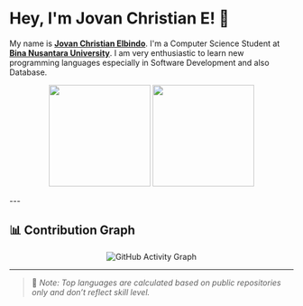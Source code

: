 # Hey, I'm Jovan Christian E! 👋

My name is [**Jovan Christian Elbindo**](https://www.linkedin.com/in/jovan-christian-elbindo-a82661251/). I'm a Computer Science Student at [**Bina Nusantara University**](https://binus.ac.id/). I am very enthusiastic to learn new programming languages ​​especially in Software Development and also Database.

<p align="center">
  <img src="https://github-readme-stats.vercel.app/api?username=JovanChristian&show_icons=true&count_private=true&title_color=FFA500&icon_color=FFA500&text_color=5C4033&bg_color=1e1e1e&border_color=8B5E3C" height="180"/>
  <img src="https://github-readme-stats.vercel.app/api/top-langs/?username=JovanChristian&layout=compact&title_color=FFA500&text_color=5C4033&bg_color=1e1e1e&border_color=8B5E3C" height="180"/>
</p>
---

## 📊 Contribution Graph

<!-- ❌ If you haven't set up the snake animation, remove this section or use default GitHub heatmap -->
<!-- ✅ OR: Use a basic GitHub activity graph -->
<p align="center">
  <img src="https://github-readme-activity-graph.cyclic.app/graph?username=JovanChristian&theme=orange" alt="GitHub Activity Graph"/>
</p>

---

> 📝 *Note: Top languages are calculated based on public repositories only and don’t reflect skill level.*
